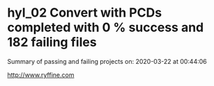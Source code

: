 # hyl_02 Convert with PCDs completed with 0 % success and 182 failing files

Summary of passing and failing projects on: 2020-03-22 at 00:44:06

http://www.ryffine.com
